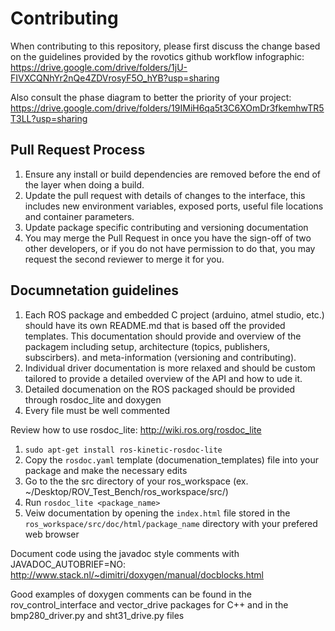 # Contributing

When contributing to this repository, please first discuss the change based on the guidelines provided by the rovotics github workflow infographic: https://drive.google.com/drive/folders/1jU-FIVXCQNhYr2nQe4ZDVrosyF5O_hYB?usp=sharing

Also consult the phase diagram to better the priority of your project: https://drive.google.com/drive/folders/19IMiH6qa5t3C6XOmDr3fkemhwTR5T3LL?usp=sharing

## Pull Request Process

1. Ensure any install or build dependencies are removed before the end of the layer when doing a 
   build.
2. Update the pull request with details of changes to the interface, this includes new environment 
   variables, exposed ports, useful file locations and container parameters. 
3. Update package specific contributing and versioning documentation
4. You may merge the Pull Request in once you have the sign-off of two other developers, or if you 
   do not have permission to do that, you may request the second reviewer to merge it for you.
   
## Documnetation guidelines
1. Each ROS package and embedded C project (arduino, atmel studio, etc.) should have its own README.md that is based off the provided templates. This documentation should provide and overview of the packagem including setup, architecture (topics, publishers, subscirbers). and meta-information (versioning and contributing). 
2. Individual driver documentation is more relaxed and should be custom tailored to provide a detailed overview of the API and how to ude it.
3. Detailed documenation on the ROS packaged should be provided through rosdoc_lite and doxygen
4. Every file must be well commented

Review how to use rosdoc_lite: http://wiki.ros.org/rosdoc_lite
1. `sudo apt-get install ros-kinetic-rosdoc-lite`
2. Copy the `rosdoc.yaml` template (documenation_templates) file into your package and make the necessary edits
3. Go to the the src directory of your ros_workspace (ex. ~/Desktop/ROV_Test_Bench/ros_workspace/src/)
4. Run `rosdoc_lite <package_name>`
5. Veiw documentation by opening the `index.html` file stored in the `ros_workspace/src/doc/html/package_name` directory with your prefered web browser 

Document code using the javadoc style comments with JAVADOC_AUTOBRIEF=NO: http://www.stack.nl/~dimitri/doxygen/manual/docblocks.html

Good examples of doxygen comments can be found in the rov_control_interface and vector_drive packages for C++ and in the bmp280_driver.py and sht31_drive.py files
